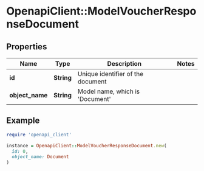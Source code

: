 # OpenapiClient::ModelVoucherResponseDocument

## Properties

| Name | Type | Description | Notes |
| ---- | ---- | ----------- | ----- |
| **id** | **String** | Unique identifier of the document |  |
| **object_name** | **String** | Model name, which is &#39;Document&#39; |  |

## Example

```ruby
require 'openapi_client'

instance = OpenapiClient::ModelVoucherResponseDocument.new(
  id: 0,
  object_name: Document
)
```

